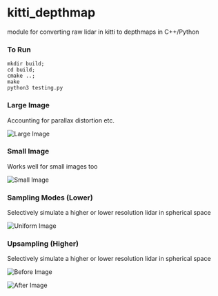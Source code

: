 # kitti_depthmap
module for converting raw lidar in kitti to depthmaps in C++/Python

### To Run
```
mkdir build;
cd build;
cmake ..;
make
python3 testing.py
```

### Large Image
Accounting for parallax  distortion etc.

![Large Image](https://github.com/soulslicer/kitti_depthmap/blob/master/large_img.png?raw=true)

### Small Image
Works well for small images too

![Small Image](https://github.com/soulslicer/kitti_depthmap/blob/master/small_img.png?raw=true)

### Sampling Modes (Lower)
Selectively simulate a higher or lower resolution lidar in spherical space

![Uniform Image](https://github.com/soulslicer/kitti_depthmap/blob/master/uniform_img.png?raw=true)

### Upsampling (Higher)
Selectively simulate a higher or lower resolution lidar in spherical space

![Before Image](https://github.com/soulslicer/kitti_depthmap/blob/master/before_upsample.png?raw=true)

![After Image](https://github.com/soulslicer/kitti_depthmap/blob/master/after_upsample.png?raw=true)




